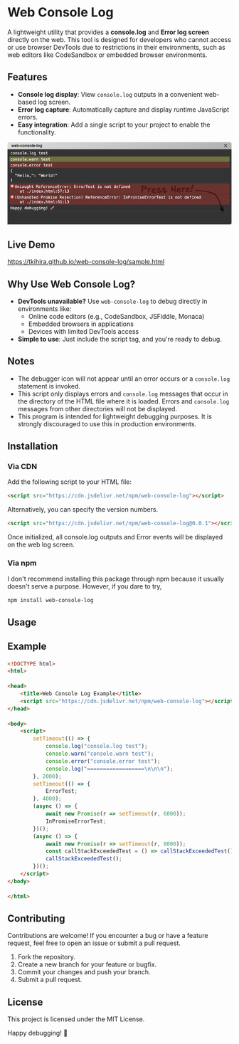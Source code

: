 # Web Console Log

A lightweight utility that provides a **console.log** and **Error log screen** directly on the web. This tool is designed for developers who cannot access or use browser DevTools due to restrictions in their environments, such as web editors like CodeSandbox or embedded browser environments.

## Features

- **Console log display**: View `console.log` outputs in a convenient web-based log screen.
- **Error log capture**: Automatically capture and display runtime JavaScript errors.
- **Easy integration**: Add a single script to your project to enable the functionality.

![Screen Shot](./docs/images/screenshot.png)

## Live Demo

https://tkihira.github.io/web-console-log/sample.html

## Why Use Web Console Log?

- **DevTools unavailable?** Use `web-console-log` to debug directly in environments like:
  - Online code editors (e.g., CodeSandbox, JSFiddle, Monaca)
  - Embedded browsers in applications
  - Devices with limited DevTools access
- **Simple to use**: Just include the script tag, and you're ready to debug.

## Notes

- The debugger icon will not appear until an error occurs or a `console.log` statement is invoked.
- This script only displays errors and `console.log` messages that occur in the directory of the HTML file where it is loaded. Errors and `console.log` messages from other directories will not be displayed.
- This program is intended for lightweight debugging purposes. It is strongly discouraged to use this in production environments.

## Installation

### Via CDN

Add the following script to your HTML file:

```html
<script src="https://cdn.jsdelivr.net/npm/web-console-log"></script>
```

Alternatively, you can specify the version numbers.

```html
<script src="https://cdn.jsdelivr.net/npm/web-console-log@0.0.1"></script>
```

Once initialized, all console.log outputs and Error events will be displayed on the web log screen.

### Via npm

I don't recommend installing this package through npm because it usually doesn't serve a purpose. However, if you dare to try,

```bash
npm install web-console-log
```

## Usage

## Example

```html
<!DOCTYPE html>
<html>

<head>
    <title>Web Console Log Example</title>
    <script src="https://cdn.jsdelivr.net/npm/web-console-log"></script>
</head>

<body>
    <script>
        setTimeout(() => {
            console.log("console.log test");
            console.warn("console.warn test");
            console.error("console.error test");
            console.log("==================\n\n\n");
        }, 2000);
        setTimeout(() => {
            ErrorTest;
        }, 4000);
        (async () => {
            await new Promise(r => setTimeout(r, 6000));
            InPromiseErrorTest;
        })();
        (async () => {
            await new Promise(r => setTimeout(r, 8000));
            const callStackExceededTest = () => callStackExceededTest();
            callStackExceededTest();
        })();
    </script>
</body>

</html>
```

## Contributing

Contributions are welcome! If you encounter a bug or have a feature request, feel free to open an issue or submit a pull request.

1. Fork the repository.
2. Create a new branch for your feature or bugfix.
3. Commit your changes and push your branch.
4. Submit a pull request.

## License

This project is licensed under the MIT License.

Happy debugging! 🚀
